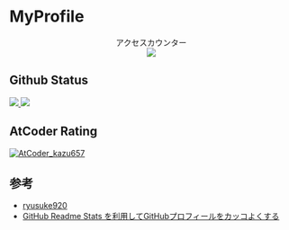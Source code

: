 # MyProfile

<p align="center"> 
  アクセスカウンター<br>
  <img src="https://profile-counter.glitch.me/tomru112345/count.svg" />
</p>

## Github Status

<p align="left">
  <a href="https://github-readme-stats.vercel.app/api?username=tomru112345">
  <img src="https://github-readme-stats.vercel.app/api?username=tomru112345" />
  </a>
  <a href="https://github-readme-stats.vercel.app/api/top-langs/?username=tomru112345&layout=compact">
  <img src="https://github-readme-stats.vercel.app/api/top-langs/?username=tomru112345&layout=compact" />
  </a>
</p>

## AtCoder Rating

[![AtCoder_kazu657](https://img.shields.io/endpoint?url=https%3A%2F%2Fatcoder-badges.now.sh%2Fapi%2Fatcoder%2Fjson%2Fkazu657)](https://atcoder.jp/users/kazu657)

## 参考

* [ryusuke920](https://github.com/ryusuke920)
* [GitHub Readme Stats を利用してGitHubプロフィールをカッコよくする](https://qiita.com/zizi4n5/items/f8076cb25bbf64a9bc1c)
